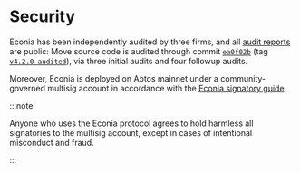 # Security

Econia has been independently audited by three firms, and all [audit reports] are public:
Move source code is audited through commit [`ea0f02b`] (tag [`v4.2.0-audited`]), via three initial audits and four followup audits.

Moreover, Econia is deployed on Aptos mainnet under a community-governed multisig account in accordance with the [Econia signatory guide].

:::note

Anyone who uses the Econia protocol agrees to hold harmless all signatories to the multisig account, except in cases of intentional misconduct and fraud.

:::

[audit reports]: https://econia-labs.notion.site/Econia-Audit-Reports-27634e9c7d1249228e2cbc3e705a59c9
[econia signatory guide]: https://econia-labs.notion.site/Aptos-Multisig-v2-and-Econia-v4-A-Signatory-s-Guide-to-On-Chain-Governance-96da99732f744044af6a3eca88a21fac?pvs=4
[`ea0f02b`]: https://github.com/econia-labs/econia/commit/ea0f02b2e678449c348d3cc2eabdfa42532b6334
[`v4.2.0-audited`]: https://github.com/econia-labs/econia/releases/tag/v4.2.0-audited
